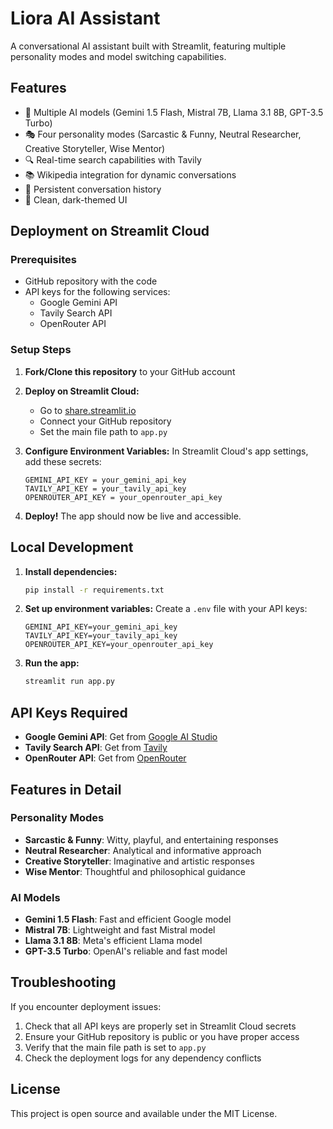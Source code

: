 # Liora AI Assistant

A conversational AI assistant built with Streamlit, featuring multiple personality modes and model switching capabilities.

## Features

- 🤖 Multiple AI models (Gemini 1.5 Flash, Mistral 7B, Llama 3.1 8B, GPT-3.5 Turbo)
- 🎭 Four personality modes (Sarcastic & Funny, Neutral Researcher, Creative Storyteller, Wise Mentor)
- 🔍 Real-time search capabilities with Tavily
- 📚 Wikipedia integration for dynamic conversations
- 💬 Persistent conversation history
- 🎨 Clean, dark-themed UI

## Deployment on Streamlit Cloud

### Prerequisites
- GitHub repository with the code
- API keys for the following services:
  - Google Gemini API
  - Tavily Search API
  - OpenRouter API

### Setup Steps

1. **Fork/Clone this repository** to your GitHub account

2. **Deploy on Streamlit Cloud:**
   - Go to [share.streamlit.io](https://share.streamlit.io)
   - Connect your GitHub repository
   - Set the main file path to `app.py`

3. **Configure Environment Variables:**
   In Streamlit Cloud's app settings, add these secrets:
   ```
   GEMINI_API_KEY = your_gemini_api_key
   TAVILY_API_KEY = your_tavily_api_key
   OPENROUTER_API_KEY = your_openrouter_api_key
   ```

4. **Deploy!** The app should now be live and accessible.

## Local Development

1. **Install dependencies:**
   ```bash
   pip install -r requirements.txt
   ```

2. **Set up environment variables:**
   Create a `.env` file with your API keys:
   ```
   GEMINI_API_KEY=your_gemini_api_key
   TAVILY_API_KEY=your_tavily_api_key
   OPENROUTER_API_KEY=your_openrouter_api_key
   ```

3. **Run the app:**
   ```bash
   streamlit run app.py
   ```

## API Keys Required

- **Google Gemini API**: Get from [Google AI Studio](https://makersuite.google.com/app/apikey)
- **Tavily Search API**: Get from [Tavily](https://tavily.com/)
- **OpenRouter API**: Get from [OpenRouter](https://openrouter.ai/)

## Features in Detail

### Personality Modes
- **Sarcastic & Funny**: Witty, playful, and entertaining responses
- **Neutral Researcher**: Analytical and informative approach
- **Creative Storyteller**: Imaginative and artistic responses
- **Wise Mentor**: Thoughtful and philosophical guidance

### AI Models
- **Gemini 1.5 Flash**: Fast and efficient Google model
- **Mistral 7B**: Lightweight and fast Mistral model
- **Llama 3.1 8B**: Meta's efficient Llama model
- **GPT-3.5 Turbo**: OpenAI's reliable and fast model

## Troubleshooting

If you encounter deployment issues:
1. Check that all API keys are properly set in Streamlit Cloud secrets
2. Ensure your GitHub repository is public or you have proper access
3. Verify that the main file path is set to `app.py`
4. Check the deployment logs for any dependency conflicts

## License

This project is open source and available under the MIT License.
